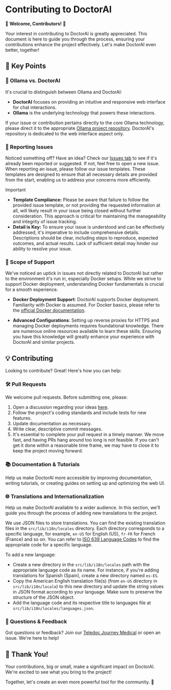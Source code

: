 # Contributing to DoctorAI

🚀 **Welcome, Contributors!** 🚀

Your interest in contributing to DoctorAI is greatly appreciated. This document is here to guide you through the process, ensuring your contributions enhance the project effectively. Let's make DoctorAI even better, together!

## 📌 Key Points

### 🦙 Ollama vs. DoctorAI

It's crucial to distinguish between Ollama and DoctorAI:

- **DoctorAI** focuses on providing an intuitive and responsive web interface for chat interactions.
- **Ollama** is the underlying technology that powers these interactions.

If your issue or contribution pertains directly to the core Ollama technology, please direct it to the appropriate [Ollama project repository](https://ollama.com/). DoctorAI's repository is dedicated to the web interface aspect only.

### 🚨 Reporting Issues

Noticed something off? Have an idea? Check our [Issues tab](https://github.com/jonasspezia/doctorai) to see if it's already been reported or suggested. If not, feel free to open a new issue. When reporting an issue, please follow our issue templates. These templates are designed to ensure that all necessary details are provided from the start, enabling us to address your concerns more efficiently.

> [!IMPORTANT]
>
> - **Template Compliance:** Please be aware that failure to follow the provided issue template, or not providing the requested information at all, will likely result in your issue being closed without further consideration. This approach is critical for maintaining the manageability and integrity of issue tracking.
> - **Detail is Key:** To ensure your issue is understood and can be effectively addressed, it's imperative to include comprehensive details. Descriptions should be clear, including steps to reproduce, expected outcomes, and actual results. Lack of sufficient detail may hinder our ability to resolve your issue.

### 🧭 Scope of Support

We've noticed an uptick in issues not directly related to DoctorAI but rather to the environment it's run in, especially Docker setups. While we strive to support Docker deployment, understanding Docker fundamentals is crucial for a smooth experience.

- **Docker Deployment Support**: DoctorAI supports Docker deployment. Familiarity with Docker is assumed. For Docker basics, please refer to the [official Docker documentation](https://github.com/jonasspezia/doctorai).

- **Advanced Configurations**: Setting up reverse proxies for HTTPS and managing Docker deployments requires foundational knowledge. There are numerous online resources available to learn these skills. Ensuring you have this knowledge will greatly enhance your experience with DoctorAI and similar projects.

## 💡 Contributing

Looking to contribute? Great! Here's how you can help:

### 🛠 Pull Requests

We welcome pull requests. Before submitting one, please:

1. Open a discussion regarding your ideas [here](https://github.com/jonasspezia/doctorai).
2. Follow the project's coding standards and include tests for new features.
3. Update documentation as necessary.
4. Write clear, descriptive commit messages.
5. It's essential to complete your pull request in a timely manner. We move fast, and having PRs hang around too long is not feasible. If you can't get it done within a reasonable time frame, we may have to close it to keep the project moving forward.

### 📚 Documentation & Tutorials

Help us make DoctorAI more accessible by improving documentation, writing tutorials, or creating guides on setting up and optimizing the web UI.

### 🌐 Translations and Internationalization

Help us make DoctorAI available to a wider audience. In this section, we'll guide you through the process of adding new translations to the project.

We use JSON files to store translations. You can find the existing translation files in the `src/lib/i18n/locales` directory. Each directory corresponds to a specific language, for example, `en-US` for English (US), `fr-FR` for French (France) and so on. You can refer to [ISO 639 Language Codes](http://www.lingoes.net/en/translator/langcode.htm) to find the appropriate code for a specific language.

To add a new language:

- Create a new directory in the `src/lib/i18n/locales` path with the appropriate language code as its name. For instance, if you're adding translations for Spanish (Spain), create a new directory named `es-ES`.
- Copy the American English translation file(s) (from `en-US` directory in `src/lib/i18n/locale`) to this new directory and update the string values in JSON format according to your language. Make sure to preserve the structure of the JSON object.
- Add the language code and its respective title to languages file at `src/lib/i18n/locales/languages.json`.

### 🤔 Questions & Feedback

Got questions or feedback? Join our [Teledoc Journey Medical](https://teledocmedical.com) or open an issue. We're here to help!

## 🙏 Thank You!

Your contributions, big or small, make a significant impact on DoctorAI. We're excited to see what you bring to the project!

Together, let's create an even more powerful tool for the community. 🌟
